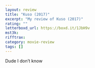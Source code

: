 ```yaml
---
layout: review
title: "Kuso (2017)"
excerpt: "My review of Kuso (2017)"
rating: ""
letterboxd_url: https://boxd.it/1JbH9v
mst3k:
rifftrax:
category: movie-review
tags: []
---
```


Dude I don’t know
